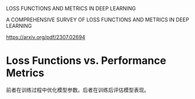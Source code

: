 LOSS FUNCTIONS AND METRICS IN DEEP LEARNING

A COMPREHENSIVE SURVEY OF LOSS FUNCTIONS AND METRICS IN DEEP LEARNING

https://arxiv.org/pdf/2307.02694


#  Loss Functions vs. Performance Metrics

前者在训练过程中优化模型参数。后者在训练后评估模型表现。



